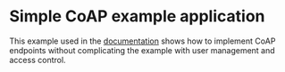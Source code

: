 # Simple CoAP example application

This example used in the
[documentation](https://docs.nabto.com/developer/guides/get-started/embedded/examples.html)
shows how to implement CoAP endpoints without complicating the example
with user management and access control.

